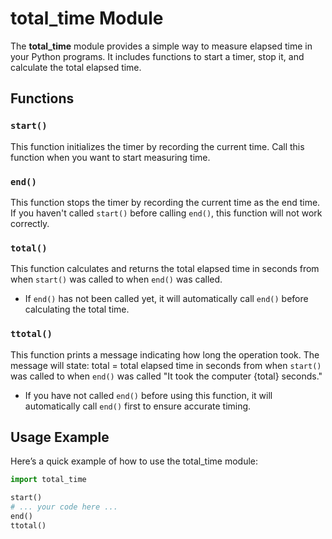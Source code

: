 # total_time Module

The **total_time** module provides a simple way to measure elapsed time in your Python programs. It includes functions to start a timer, stop it, and calculate the total elapsed time.

## Functions

### `start()`
This function initializes the timer by recording the current time. Call this function when you want to start measuring time.

### `end()`
This function stops the timer by recording the current time as the end time. If you haven't called `start()` before calling `end()`, this function will not work correctly.

### `total()`
This function calculates and returns the total elapsed time in seconds from when `start()` was called to when `end()` was called. 
- If `end()` has not been called yet, it will automatically call `end()` before calculating the total time.

### `ttotal()`
This function prints a message indicating how long the operation took. The message will state:
total = total elapsed time in seconds from when `start()` was called to when `end()` was called
"It took the computer {total} seconds." 

- If you have not called `end()` before using this function, it will automatically call `end()` first to ensure accurate timing.

## Usage Example

Here’s a quick example of how to use the total_time module:

```python
import total_time

start()
# ... your code here ...
end()
ttotal()